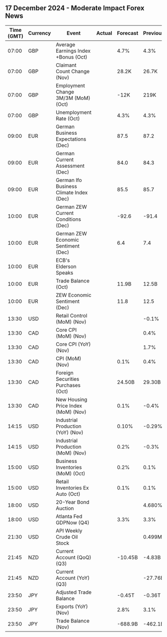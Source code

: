 ## 17 December 2024 - Moderate Impact Forex News

| Time (GMT) | Currency | Event | Actual | Forecast | Previous |
|------|----------|-------|--------|----------|----------|
| 07:00 | GBP | Average Earnings Index +Bonus (Oct) |  | 4.7% | 4.3% |
| 07:00 | GBP | Claimant Count Change (Nov) |  | 28.2K | 26.7K |
| 07:00 | GBP | Employment Change 3M/3M (MoM) (Oct) |  | -12K | 219K |
| 07:00 | GBP | Unemployment Rate (Oct) |  | 4.3% | 4.3% |
| 09:00 | EUR | German Business Expectations (Dec) |  | 87.5 | 87.2 |
| 09:00 | EUR | German Current Assessment (Dec) |  | 84.0 | 84.3 |
| 09:00 | EUR | German Ifo Business Climate Index (Dec) |  | 85.5 | 85.7 |
| 10:00 | EUR | German ZEW Current Conditions (Dec) |  | -92.6 | -91.4 |
| 10:00 | EUR | German ZEW Economic Sentiment (Dec) |  | 6.4 | 7.4 |
| 10:00 | EUR | ECB's Elderson Speaks |  |  |  |
| 10:00 | EUR | Trade Balance (Oct) |  | 11.9B | 12.5B |
| 10:00 | EUR | ZEW Economic Sentiment (Dec) |  | 11.8 | 12.5 |
| 13:30 | USD | Retail Control (MoM) (Nov) |  |  | -0.1% |
| 13:30 | CAD | Core CPI (MoM) (Nov) |  |  | 0.4% |
| 13:30 | CAD | Core CPI (YoY) (Nov) |  |  | 1.7% |
| 13:30 | CAD | CPI (MoM) (Nov) |  | 0.1% | 0.4% |
| 13:30 | CAD | Foreign Securities Purchases (Oct) |  | 24.50B | 29.30B |
| 13:30 | CAD | New Housing Price Index (MoM) (Nov) |  | 0.1% | -0.4% |
| 14:15 | USD | Industrial Production (YoY) (Nov) |  | 0.10% | -0.29% |
| 14:15 | USD | Industrial Production (MoM) (Nov) |  | 0.2% | -0.3% |
| 15:00 | USD | Business Inventories (MoM) (Oct) |  | 0.2% | 0.1% |
| 15:00 | USD | Retail Inventories Ex Auto (Oct) |  | 0.1% | 0.1% |
| 18:00 | USD | 20-Year Bond Auction |  |  | 4.680% |
| 18:00 | USD | Atlanta Fed GDPNow (Q4) |  | 3.3% | 3.3% |
| 21:30 | USD | API Weekly Crude Oil Stock |  |  | 0.499M |
| 21:45 | NZD | Current Account (QoQ) (Q3) |  | -10.45B | -4.83B |
| 21:45 | NZD | Current Account (YoY) (Q3) |  |  | -27.76B |
| 23:50 | JPY | Adjusted Trade Balance |  | -0.45T | -0.36T |
| 23:50 | JPY | Exports (YoY) (Nov) |  | 2.8% | 3.1% |
| 23:50 | JPY | Trade Balance (Nov) |  | -688.9B | -462.1B |
